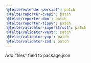 ```yaml
---
'@felte/extender-persist': patch
'@felte/reporter-cvapi': patch
'@felte/reporter-dom': patch
'@felte/reporter-tippy': patch
'@felte/validator-superstruct': patch
'@felte/validator-vest': patch
'@felte/validator-yup': patch
'@felte/validator-zod': patch
---
```


Add "files" field to package.json
